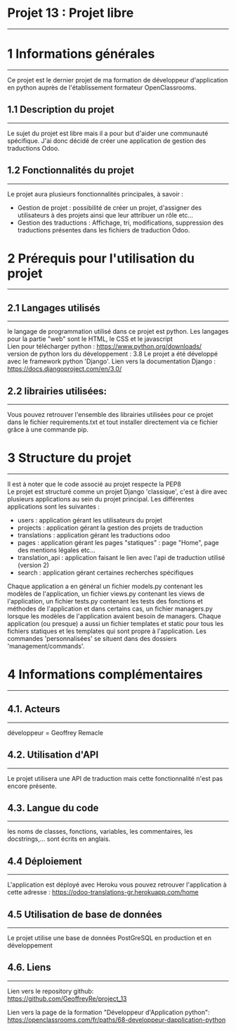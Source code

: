 # Projet 13 : Projet libre
--------------------------

# 1 Informations générales
--------------------------
Ce projet est le dernier projet de ma formation de développeur d'application en python auprès de l'établissement formateur OpenClassrooms.

## 1.1 Description du projet
-----------------------------
Le sujet du projet est libre mais il a pour but d'aider une communauté spécifique. J'ai donc décidé de créer une application de gestion des traductions Odoo.
  

## 1.2 Fonctionnalités du projet
---------------------------------
Le projet aura plusieurs fonctionnalités principales, à savoir :
- Gestion de projet : possibilité de créer un projet, d'assigner des utilisateurs à des projets ainsi que leur attribuer un rôle etc...
- Gestion des traductions : Affichage, tri, modifications, suppression des traductions présentes dans les fichiers de traduction Odoo.

# 2 Prérequis pour l'utilisation du projet
-------------------------------------------

## 2.1 Langages utilisés
-------------------------
le langage de programmation utilisé dans ce projet est python.
Les langages pour la partie "web" sont le HTML, le CSS et le javascript   
Lien pour télécharger python : https://www.python.org/downloads/  
version de python lors du développement : 3.8
Le projet a été développé avec le framework python 'Django'.
Lien vers la documentation Django : https://docs.djangoproject.com/en/3.0/


## 2.2 librairies utilisées:
-----------------------------
Vous pouvez retrouver l'ensemble des librairies utilisées pour ce projet dans le
fichier requirements.txt et tout installer directement via ce fichier grâce à une
commande pip. 
  
# 3 Structure du projet
-------------------------
Il est à noter que le code associé au projet respecte la PEP8  
Le projet est structuré comme un projet Django 'classique', c'est à dire avec plusieurs applications au sein du projet principal.
Les différentes applications sont les suivantes :
- users : application gérant les utilisateurs du projet
- projects : application gérant la gestion des projets de traduction
- translations : application gérant les traductions odoo
- pages : application gérant les pages "statiques" : page "Home", page des mentions légales etc...
- translation_api : application faisant le lien avec l'api de traduction utilisé (version 2)
- search : application gérant certaines recherches spécifiques

Chaque application a en général un fichier models.py contenant les modèles de l'application, un fichier views.py contenant les views de l'application, un fichier tests.py contenant les tests des fonctions et méthodes de l'application et dans certains cas, un fichier managers.py lorsque les modèles de l'application avaient besoin de managers. Chaque application (ou presque) a aussi un fichier templates et static pour tous les fichiers statiques et les templates qui sont propre à l'application. 
Les commandes 'personnalisées' se situent dans des dossiers 'management/commands'.


# 4 Informations complémentaires
----------------------------------

## 4.1. Acteurs
----------------
développeur = Geoffrey Remacle

## 4.2. Utilisation d'API
--------------------------
Le projet utilisera une API de traduction mais cette fonctionnalité n'est pas encore présente.

## 4.3. Langue du code
-----------------------
les noms de classes, fonctions, variables, les commentaires, les docstrings,... sont écrits en anglais.

## 4.4 Déploiement
------------------
L'application est déployé avec Heroku
vous pouvez retrouver l'application à cette adresse : https://odoo-translations-gr.herokuapp.com/home

## 4.5 Utilisation de base de données
-------------------------------------
Le projet utilise une base de données PostGreSQL en production et en développement

## 4.6. Liens
--------------
Lien vers le repository github:  
https://github.com/GeoffreyRe/project_13
  
Lien vers la page de la formation "Développeur d'Application python":  
https://openclassrooms.com/fr/paths/68-developpeur-dapplication-python   
